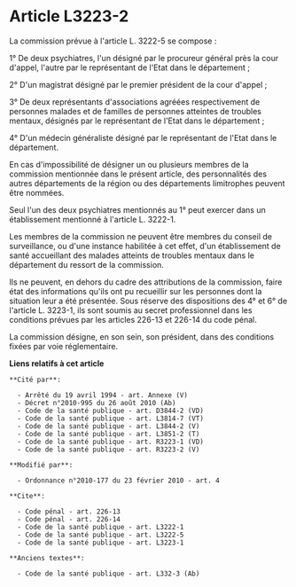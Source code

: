 # Article L3223-2

La commission prévue à l'article L. 3222-5 se compose :

1° De deux psychiatres, l'un désigné par le procureur général près la cour d'appel, l'autre par le représentant de l'Etat
dans le département ;

2° D'un magistrat désigné par le premier président de la cour d'appel ;

3° De deux représentants d'associations agréées respectivement de personnes malades et de familles de personnes atteintes de
troubles mentaux, désignés par le représentant de l'Etat dans le département ;

4° D'un médecin généraliste désigné par le représentant de l'Etat dans le département.

En cas d'impossibilité de désigner un ou plusieurs membres de la commission mentionnée dans le présent article, des
personnalités des autres départements de la région ou des départements limitrophes peuvent être nommées.

Seul l'un des deux psychiatres mentionnés au 1° peut exercer dans un établissement mentionné à l'article L. 3222-1.

Les membres de la commission ne peuvent être membres du conseil de surveillance, ou d'une instance habilitée à cet effet,
d'un établissement de santé accueillant des malades atteints de troubles mentaux dans le département du ressort de la
commission.

Ils ne peuvent, en dehors du cadre des attributions de la commission, faire état des informations qu'ils ont pu recueillir
sur les personnes dont la situation leur a été présentée. Sous réserve des dispositions des 4° et 6° de l'article L. 3223-1,
ils sont soumis au secret professionnel dans les conditions prévues par les articles 226-13 et 226-14 du code pénal.

La commission désigne, en son sein, son président, dans des conditions fixées par voie réglementaire.

**Liens relatifs à cet article**

	**Cité par**:

	  - Arrêté du 19 avril 1994 - art. Annexe (V)
	  - Décret n°2010-995 du 26 août 2010 (Ab)
	  - Code de la santé publique - art. D3844-2 (VD)
	  - Code de la santé publique - art. L3814-7 (VT)
	  - Code de la santé publique - art. L3844-2 (V)
	  - Code de la santé publique - art. L3851-2 (T)
	  - Code de la santé publique - art. R3223-1 (VD)
	  - Code de la santé publique - art. R3223-2 (V)

	**Modifié par**:

	  - Ordonnance n°2010-177 du 23 février 2010 - art. 4

	**Cite**:

	  - Code pénal - art. 226-13
	  - Code pénal - art. 226-14
	  - Code de la santé publique - art. L3222-1
	  - Code de la santé publique - art. L3222-5
	  - Code de la santé publique - art. L3223-1

	**Anciens textes**:

	  - Code de la santé publique - art. L332-3 (Ab)
